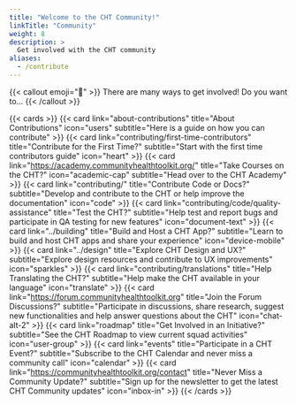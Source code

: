 ```yaml
---
title: "Welcome to the CHT Community!"
linkTitle: "Community"
weight: 8
description: >
  Get involved with the CHT community
aliases:
  - /contribute
---
```


{{< callout emoji="👋" >}}
  There are many ways to get involved! Do you want to...
{{< /callout >}}

{{< cards >}}
  {{< card link="about-contributions" title="About Contributions" icon="users" subtitle="Here is a guide on how you can contribute" >}}
  {{< card link="contributing/first-time-contributors" title="Contribute for the First Time?" subtitle="Start with the first time contributors guide" icon="heart" >}}
  {{< card link="https://academy.communityhealthtoolkit.org/" title="Take Courses on the CHT?" icon="academic-cap" subtitle="Head over to the CHT Academy" >}}
  {{< card link="contributing/" title="Contribute Code or Docs?" subtitle="Develop and contribute to the CHT or help improve the documentation" icon="code" >}}
  {{< card link="contributing/code/quality-assistance" title="Test the CHT?" subtitle="Help test and report bugs and participate in QA testing for new features" icon="document-text" >}}
  {{< card link="../building" title="Build and Host a CHT App?" subtitle="Learn to build and host CHT apps and share your experience" icon="device-mobile" >}}
  {{< card link="../design" title="Explore CHT Design and UX?" subtitle="Explore design resources and contribute to UX improvements" icon="sparkles" >}}
  {{< card link="contributing/translations" title="Help Translating the CHT?" subtitle="Help make the CHT available in your language" icon="translate" >}}
  {{< card link="https://forum.communityhealthtoolkit.org" title="Join the Forum Discussions?" subtitle="Participate in discussions, share research, suggest new functionalities and help answer questions about the CHT" icon="chat-alt-2" >}}
  {{< card link="roadmap" title="Get Involved in an Initiative?" subtitle="See the CHT Roadmap to view current squad activities" icon="user-group" >}}
  {{< card link="events" title="Participate in a CHT Event?" subtitle="Subscribe to the CHT Calendar and never miss a community call" icon="calendar" >}}
  {{< card link="https://communityhealthtoolkit.org/contact" title="Never Miss a Community Update?" subtitle="Sign up for the newsletter to get the latest CHT Community updates" icon="inbox-in" >}}
{{< /cards >}}
